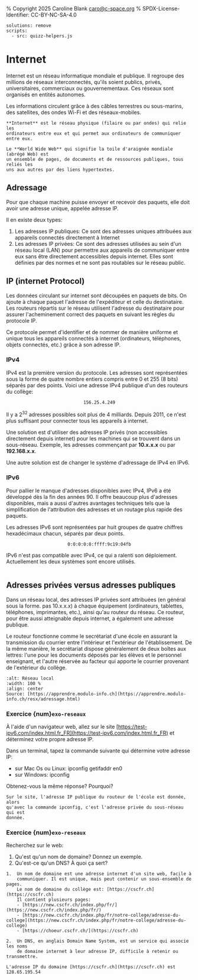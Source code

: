 % Copyright 2025 Caroline Blank <caro@c-space.org>
% SPDX-License-Identifier: CC-BY-NC-SA-4.0

```{metadata}
solutions: remove
scripts:
  - src: quizz-helpers.js
```

# Internet

Internet est un réseau informatique mondiale et publique. Il regroupe des
millions de réseaux interconnectés, qu'ils soient publics, privés,
universitaires, commerciaux ou gouvernementaux. Ces réseaux sont organisés en
entités autonomes.

Les informations circulent grâce à des câbles terrestres ou sous-marins, des
satellites, des ondes Wi-Fi et des réseaux-mobiles.

```{important}
**Internet** est le réseau physique (filaire ou par ondes) qui relie les
ordinateurs entre eux et qui permet aux ordinateurs de communiquer entre eux.

Le **World Wide Web** qui signifie la toile d'araignée mondiale (abrégé Web) est
un ensemble de pages, de documents et de ressources publiques, tous reliés les
uns aux autres par des liens hypertextes.
```

## Adressage

Pour que chaque machine puisse envoyer et recevoir des paquets, elle doit avoir
une adresse unique, appelée adresse IP.

Il en existe deux types:

1.  Les adresses IP publiques:
    Ce sont des adresses uniques attribuées aux appareils connectés directement
    à Internet
2.  Les adresses IP privées:
    Ce sont des adresses utilisées au sein d'un réseau local (LAN) pour
    permettre aux appareils de communiquer entre eux sans être directement
    accessibles depuis internet. Elles sont définies par des normes et ne sont
    pas routables sur le réseau public.

## IP (internet Protocol)

Les données circulant sur internet sont découpées en paquets de bits. On ajoute
à chaque paquet l'adresse de l'expéditeur et celle du destinataire. Les routeurs
répartis sur le réseau utilisent l'adresse du destinataire pour assurer
l'acheminement correct des paquets en suivant les règles du protocole IP.

Ce protocole permet d'identifier et de nommer de manière uniforme et unique tous
les appareils connectés à internet (ordinateurs, téléphones, objets connectés, etc.)
grâce à son adresse IP.

### IPv4

IPv4 est la première version du protocole. Les adresses sont représentées sous
la forme de quatre nombre entiers compris entre 0 et 255 (8 bits) séparés par
des points. Voici une adresse IPv4 publique d'un des routeurs du collège:

$$\texttt{156.25.4.249}$$

Il y a $2^{32}$ adresses possibles soit plus de 4 milliards. Depuis 2011,
ce n'est plus suffisant pour connecter tous les appareils à internet.

Une solution est d'utiliser des adresses IP privés (non accessibles directement
depuis internet) pour les machines qui se trouvent dans un sous-réseau. Exemple,
les adresses commençant par **10.x.x.x** ou par **192.168.x.x**.

Une autre solution est de changer le système d'adressage de IPv4 en IPv6.

### IPv6

Pour pallier le manque d'adresses disponibles avec IPv4, IPv6 a été développé
dès la fin des années 90. Il offre beaucoup plus d'adresses disponibles, mais a
aussi d'autres avantages techniques tels que la simplification de l'attribution
des adresses et un routage plus rapide des paquets.

Les adresses IPv6 sont représentées par huit groupes de quatre chiffres
hexadécimaux chacun, séparés par deux points.

$$\texttt{0:0:0:0:0:ffff:9c19:04fb}$$

IPv6 n'est pas compatible avec IPv4, ce qui a ralenti son déploiement.
Actuellement les deux systèmes sont encore utilisés.

```{youtube} kR9mCvMHWjk
```

## Adresses privées versus adresses publiques

Dans un réseau local, des adresses IP privées sont attribuées (en général sous
la forme. pas 10.x.x.x) à chaque équipement (ordinateurs, tablettes, téléphones,
imprimantes, etc.), ainsi qu'au routeur du réseau. Ce routeur, pour être aussi
atteignable depuis internet, a également une adresse publique.

Le routeur fonctionne comme le secrétariat d'une école en assurant la
transmission du courrier entre l'intérieur et l'extérieur de l'établissement. De
la même manière, le secrétariat dispose généralement de deux boîtes aux lettres:
l'une pour les documents déposés par les élèves et le personnel enseignant, et
l'autre réservée au facteur qui apporte le courrier provenant de l'extérieur du
collège.


```{figure} images/ip.svg
:alt: Réseau local
:width: 100 %
:align: center
Source: [https://apprendre.modulo-info.ch](https://apprendre.modulo-info.ch/resx/adressage.html)
```

### Exercice {num}`exo-reseaux`

À l'aide d'un navigateur web, allez sur le site [https://test-ipv6.com/index.html.fr_FR](https://test-ipv6.com/index.html.fr_FR) et déterminez votre propre adresse IP.

Dans un terminal, tapez la commande suivante qui détermine votre adresse IP:

- sur Mac Os ou Linux: ipconfig getifaddr en0
- sur Windows: ipconfig

Obtenez-vous la même réponse? Pourquoi?


```{solution}
Sur le site, l'adresse IP publique du routeur de l'école est donnée, alors
qu'avec la commande ipconfig, c'est l'adresse privée du sous-réseau qui est
donnée.
```

### Exercice {num}`exo-reseaux`

Recherchez sur le web:

1. Qu'est qu'un nom de domaine? Donnez un exemple.
2. Qu'est-ce qu'un DNS? À quoi ça sert?

```{solution}
1.  Un nom de domaine est une adresse internet d'un site web, facile à
    communiquer. Il est unique, mais peut contenir un sous-ensemble de pages.
    Le nom de domaine du collège est: [https://cscfr.ch](https://cscfr.ch)
    Il contient plusieurs pages:
    - [https://new.cscfr.ch/index.php/fr/](https://new.cscfr.ch/index.php/fr/)
    - [https://new.cscfr.ch/index.php/fr/notre-college/adresse-du-college](https://new.cscfr.ch/index.php/fr/notre-college/adresse-du-college)
    - [https://choeur.cscfr.ch/](https://cscfr.ch)

2.  Un DNS, en anglais Domain Name System, est un service qui associe les noms
    de domaine internet à leur adresse IP, difficile à retenir ou transmettre.

L'adresse IP du domaine [https://cscfr.ch](https://cscfr.ch) est 128.65.195.54
```

